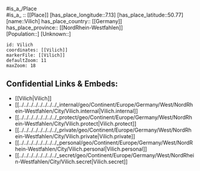 ﻿---
location: [50.77,7.13] 
mapzoom: [7,12] 
mapmarker: city 
type: City
tags:
- geo/City


SpocWebEntityId: 35292
isDeleted: false
confidential: public

---
#is_a_/Place  
#is_a_ :: [[Place]] 
[has_place_longitude::7.13] 
[has_place_latitude::50.77] 
[name::Vilich] 
has_place_country:: [[Germany]]  
has_place_province:: [[NordRhein-Westfahlen]]  
[Population::] 
[Unknown::] 


```leaflet
id: Vilich
coordinates: [[Vilich]] 
markerFile: [[Vilich]] 
defaultZoom: 11 
maxZoom: 18
```


## Confidential Links & Embeds: 
- [[Vilich|Vilich]]  
- [[../../../../../../../../_internal/geo/Continent/Europe/Germany/West/NordRhein-Westfahlen/City/Vilich.internal|Vilich.internal]] 
- [[../../../../../../../../_protect/geo/Continent/Europe/Germany/West/NordRhein-Westfahlen/City/Vilich.protect|Vilich.protect]] 
- [[../../../../../../../../_private/geo/Continent/Europe/Germany/West/NordRhein-Westfahlen/City/Vilich.private|Vilich.private]] 
- [[../../../../../../../../_personal/geo/Continent/Europe/Germany/West/NordRhein-Westfahlen/City/Vilich.personal|Vilich.personal]] 
- [[../../../../../../../../_secret/geo/Continent/Europe/Germany/West/NordRhein-Westfahlen/City/Vilich.secret|Vilich.secret]] 
